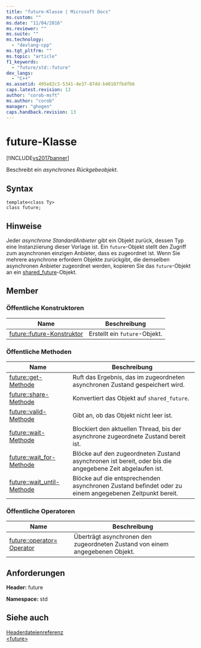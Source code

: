 ```yaml
---
title: "future-Klasse | Microsoft Docs"
ms.custom: ""
ms.date: "11/04/2016"
ms.reviewer: ""
ms.suite: ""
ms.technology: 
  - "devlang-cpp"
ms.tgt_pltfrm: ""
ms.topic: "article"
f1_keywords: 
  - "future/std::future"
dev_langs: 
  - "C++"
ms.assetid: 495e82c3-5341-4e37-87dd-b40107fbdfb6
caps.latest.revision: 13
author: "corob-msft"
ms.author: "corob"
manager: "ghogen"
caps.handback.revision: 13
---
```

# future-Klasse
[!INCLUDE[vs2017banner](../assembler/inline/includes/vs2017banner.md)]

Beschreibt ein *asynchrones Rückgebeobjekt*.  
  
## Syntax  
  
```  
template<class Ty>  
class future;  
```  
  
## Hinweise  
 Jeder *asynchrone StandardAnbieter* gibt ein Objekt zurück, dessen Typ eine Instanziierung dieser Vorlage ist.  Ein `future`\-Objekt stellt den Zugriff zum asynchronen einzigen Anbieter, dass es zugeordnet ist.  Wenn Sie mehrere asynchrone erfordern Objekte zurückgibt, die demselben asynchronen Anbieter zugeordnet werden, kopieren Sie das `future`\-Objekt an ein [shared\_future](../standard-library/shared-future-class.md)\-Objekt.  
  
## Member  
  
### Öffentliche Konstruktoren  
  
|Name|**Beschreibung**|  
|----------|----------------------|  
|[future::future\-Konstruktor](../Topic/future::future%20Constructor.md)|Erstellt ein `future`\-Objekt.|  
  
### Öffentliche Methoden  
  
|Name|**Beschreibung**|  
|----------|----------------------|  
|[future::get\-Methode](../Topic/future::get%20Method.md)|Ruft das Ergebnis, das im zugeordneten asynchronen Zustand gespeichert wird.|  
|[future::share\-Methode](../Topic/future::share%20Method.md)|Konvertiert das Objekt auf `shared_future`.|  
|[future::valid\-Methode](../Topic/future::valid%20Method.md)|Gibt an, ob das Objekt nicht leer ist.|  
|[future::wait\-Methode](../Topic/future::wait%20Method.md)|Blockiert den aktuellen Thread, bis der asynchrone zugeordnete Zustand bereit ist.|  
|[future::wait\_for\-Methode](../Topic/future::wait_for%20Method.md)|Blöcke auf den zugeordneten Zustand asynchronen ist bereit, oder bis die angegebene Zeit abgelaufen ist.|  
|[future::wait\_until\-Methode](../Topic/future::wait_until%20Method.md)|Blöcke auf die entsprechenden asynchronen Zustand befindet oder zu einem angegebenen Zeitpunkt bereit.|  
  
### Öffentliche Operatoren  
  
|Name|**Beschreibung**|  
|----------|----------------------|  
|[future::operator\= Operator](../Topic/future::operator=%20Operator.md)|Überträgt asynchronen den zugeordneten Zustand von einem angegebenen Objekt.|  
  
## Anforderungen  
 **Header:** future  
  
 **Namespace:** std  
  
## Siehe auch  
 [Headerdateienreferenz](../standard-library/cpp-standard-library-header-files.md)   
 [\<future\>](../standard-library/future.md)